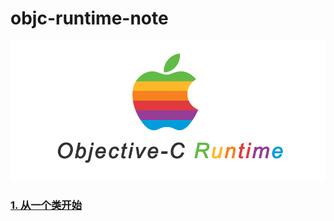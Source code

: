 # objc-runtime-note

![cover](cover.png)

### [1. 从一个类开始](https://github.com/jojoting/objc-runtime-note/blob/master/1.%20从一个类开始/Objective-C%20Runtime%20解析（1）%20——%20从一个类开始.md)
